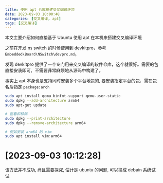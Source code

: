 ```yaml
---
title: 使用 apt 仓库搭建交叉编译环境
date: 2023-09-03 10:00:48
categories: [交叉编译, apt]
tags: [交叉编译]
---
```


本文主要介绍如何直接基于 Ubuntu 使用 apt 在本机来搭建交叉编译环境

<!-- more -->

之前在开发 ns switch 的时候使用到 devkitpro，参考  `Embedded\Board\NSwitch\devpro.md`。

发现 devkitpro 提供了一个专门用来交叉编译的软件仓库，这个就很好。需要的包直接安装即可，不需要非常麻烦地从源码中构建了。

事实上 apt 本身也是支持同时安装多个平台地包的, 要安装指定平台的包，需在包名后指定 `package:arch`

```sh
sudo apt install qemu binfmt-support qemu-user-static
sudo dpkg --add-architecture arm64
sudo apt-get update

# 查看和移除
sudo dpkg --print-architecture
sudo dpkg --remove-architecture arm64

# 例如安装 arm64 的 vim 
sudo apt install vim:arm64
```

# [2023-09-03 10:12:28]

该方法并不成功, 尚且需要探究, 估计是 ubuntu 的问题, 可以换成 debain 系统试试
